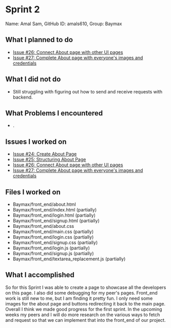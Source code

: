 # Sprint 2

Name: Amal Sam, GitHub ID: amals610, Group: Baymax

## What I planned to do
- [Issue #26: Connect About page with other UI pages](https://github.com/MariAuxHer/Baymax/issues/26)
- [Issue #27: Complete About page with everyone's images and credentials](https://github.com/MariAuxHer/Baymax/issues/27)

## What I did not do

- Still struggling with figuring out how to send and receive requests with backend.

## What Problems I encountered

- .

## Issues I worked on

- [Issue #24: Create About Page](https://github.com/MariAuxHer/Baymax/issues/24)
- [Issue #25: Structuring About Page](https://github.com/MariAuxHer/Baymax/issues/25)
- [Issue #26: Connect About page with other UI pages](https://github.com/MariAuxHer/Baymax/issues/26)
- [Issue #27: Complete About page with everyone's images and credentials](https://github.com/MariAuxHer/Baymax/issues/27) 

## Files I worked on

- Baymax/front_end/about.html
- Baymax/front_end/index.html (partially)
- Baymax/front_end/login.html (partially)
- Baymax/front_end/signup.html (partially)
- Baymax/front_end/about.css
- Baymax/front_end/main.css (partially)
- Baymax/front_end/login.css (partially)
- Baymax/front_end/signup.css (partially)
- Baymax/front_end/login.js (partially)
- Baymax/front_end/signup.js (partially)
- Baymax/front_end/textarea_replacement.js (partially)

## What I accomplished

So for this Sprint I was able to create a page to showcase all the developers on this page. I also did some debugging for my peer's pages. Front_end work is still new to me, but I am finding it pretty fun. I only need some images for the about page and buttons redirecting it back to the main page. Overall I think we made good progress for the first sprint. In the upcoming weeks my peers and I will do more research on the various ways to fetch and request so that we can implement that into the front_end of our project. 
